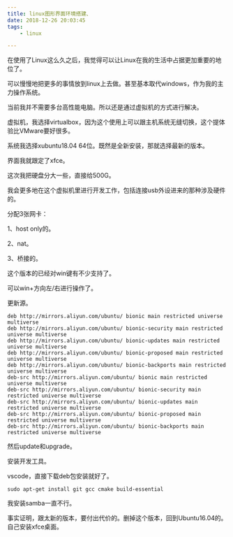 ```yaml
---
title: linux图形界面环境搭建、
date: 2018-12-26 20:03:45
tags:
	- linux

---
```




在使用了Linux这么久之后，我觉得可以让Linux在我的生活中占据更加重要的地位了。

可以慢慢地把更多的事情放到linux上去做。甚至基本取代windows，作为我的主力操作系统。

当前我并不需要多台高性能电脑。所以还是通过虚拟机的方式进行解决。

虚拟机，我选择virtualbox，因为这个使用上可以跟主机系统无缝切换，这个提体验比VMware要好很多。

系统我选择xubuntu18.04  64位。既然是全新安装，那就选择最新的版本。

界面我就跟定了xfce。

这次我把硬盘分大一些，直接给500G。

我会更多地在这个虚拟机里进行开发工作，包括连接usb外设进来的那种涉及硬件的。

分配3张网卡：

1、host only的。

2、nat。

3、桥接的。



这个版本的已经对win键有不少支持了。

可以win+方向左/右进行操作了。

更新源。

```
deb http://mirrors.aliyun.com/ubuntu/ bionic main restricted universe multiverse
deb http://mirrors.aliyun.com/ubuntu/ bionic-security main restricted universe multiverse
deb http://mirrors.aliyun.com/ubuntu/ bionic-updates main restricted universe multiverse
deb http://mirrors.aliyun.com/ubuntu/ bionic-proposed main restricted universe multiverse
deb http://mirrors.aliyun.com/ubuntu/ bionic-backports main restricted universe multiverse
deb-src http://mirrors.aliyun.com/ubuntu/ bionic main restricted universe multiverse
deb-src http://mirrors.aliyun.com/ubuntu/ bionic-security main restricted universe multiverse
deb-src http://mirrors.aliyun.com/ubuntu/ bionic-updates main restricted universe multiverse
deb-src http://mirrors.aliyun.com/ubuntu/ bionic-proposed main restricted universe multiverse
deb-src http://mirrors.aliyun.com/ubuntu/ bionic-backports main restricted universe multiverse
```

然后update和upgrade。



安装开发工具。

vscode，直接下载deb包安装就好了。

```
sudo apt-get install git gcc cmake build-essential
```



我安装samba一直不行。

事实证明，跟太新的版本，要付出代价的。删掉这个版本，回到Ubuntu16.04的。自己安装xfce桌面。





